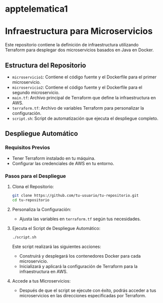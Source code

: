 # apptelematica1
# Infraestructura para Microservicios

Este repositorio contiene la definición de infraestructura utilizando Terraform para desplegar dos microservicios basados en Java en Docker.

## Estructura del Repositorio

- `microservicio1`: Contiene el código fuente y el Dockerfile para el primer microservicio.
- `microservicio2`: Contiene el código fuente y el Dockerfile para el segundo microservicio.
- `main.tf`: Archivo principal de Terraform que define la infraestructura en AWS.
- `terraform.tf`: Archivo de variables Terraform para personalizar la configuración.
- `script.sh`: Script de automatización que ejecuta el despliegue completo.

## Despliegue Automático

### Requisitos Previos

- Tener Terraform instalado en tu máquina.
- Configurar las credenciales de AWS en tu entorno.

### Pasos para el Despliegue

1. Clona el Repositorio:

    ```bash
    git clone https://github.com/tu-usuario/tu-repositorio.git
    cd tu-repositorio
    ```

2. Personaliza la Configuración:

    - Ajusta las variables en `terraform.tf` según tus necesidades.

3. Ejecuta el Script de Despliegue Automático:

    ```bash
    ./script.sh
    ```

    Este script realizará las siguientes acciones:
    - Construirá y desplegará los contenedores Docker para cada microservicio.
    - Inicializará y aplicará la configuración de Terraform para la infraestructura en AWS.

4. Accede a tus Microservicios:

    - Después de que el script se ejecute con éxito, podrás acceder a tus microservicios en las direcciones especificadas por Terraform.
